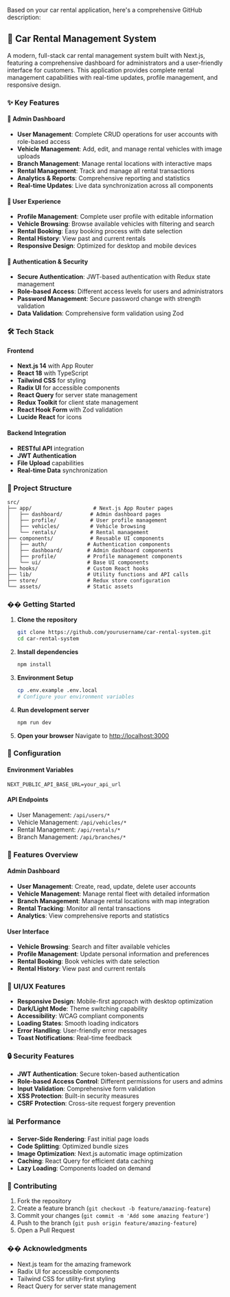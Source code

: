 Based on your car rental application, here's a comprehensive GitHub description:

## 🚗 Car Rental Management System

A modern, full-stack car rental management system built with Next.js, featuring a comprehensive dashboard for administrators and a user-friendly interface for customers. This application provides complete rental management capabilities with real-time updates, profile management, and responsive design.

### ✨ Key Features

#### 🏢 Admin Dashboard
- **User Management**: Complete CRUD operations for user accounts with role-based access
- **Vehicle Management**: Add, edit, and manage rental vehicles with image uploads
- **Branch Management**: Manage rental locations with interactive maps
- **Rental Management**: Track and manage all rental transactions
- **Analytics & Reports**: Comprehensive reporting and statistics
- **Real-time Updates**: Live data synchronization across all components

#### 👤 User Experience
- **Profile Management**: Complete user profile with editable information
- **Vehicle Browsing**: Browse available vehicles with filtering and search
- **Rental Booking**: Easy booking process with date selection
- **Rental History**: View past and current rentals
- **Responsive Design**: Optimized for desktop and mobile devices

#### 🔐 Authentication & Security
- **Secure Authentication**: JWT-based authentication with Redux state management
- **Role-based Access**: Different access levels for users and administrators
- **Password Management**: Secure password change with strength validation
- **Data Validation**: Comprehensive form validation using Zod

### 🛠️ Tech Stack

#### Frontend
- **Next.js 14** with App Router
- **React 18** with TypeScript
- **Tailwind CSS** for styling
- **Radix UI** for accessible components
- **React Query** for server state management
- **Redux Toolkit** for client state management
- **React Hook Form** with Zod validation
- **Lucide React** for icons

#### Backend Integration
- **RESTful API** integration
- **JWT Authentication**
- **File Upload** capabilities
- **Real-time Data** synchronization

### 📁 Project Structure

```
src/
├── app/                    # Next.js App Router pages
│   ├── dashboard/         # Admin dashboard pages
│   ├── profile/           # User profile management
│   ├── vehicles/          # Vehicle browsing
│   └── rentals/           # Rental management
├── components/            # Reusable UI components
│   ├── auth/             # Authentication components
│   ├── dashboard/        # Admin dashboard components
│   ├── profile/          # Profile management components
│   └── ui/               # Base UI components
├── hooks/                # Custom React hooks
├── lib/                  # Utility functions and API calls
├── store/                # Redux store configuration
└── assets/               # Static assets
```

### �� Getting Started

1. **Clone the repository**
   ```bash
   git clone https://github.com/yourusername/car-rental-system.git
   cd car-rental-system
   ```

2. **Install dependencies**
   ```bash
   npm install
   ```

3. **Environment Setup**
   ```bash
   cp .env.example .env.local
   # Configure your environment variables
   ```

4. **Run development server**
   ```bash
   npm run dev
   ```

5. **Open your browser**
   Navigate to [http://localhost:3000](http://localhost:3000)

### 🔧 Configuration

#### Environment Variables
```env
NEXT_PUBLIC_API_BASE_URL=your_api_url
```

#### API Endpoints
- User Management: `/api/users/*`
- Vehicle Management: `/api/vehicles/*`
- Rental Management: `/api/rentals/*`
- Branch Management: `/api/branches/*`

### 📱 Features Overview

#### Admin Dashboard
- **User Management**: Create, read, update, delete user accounts
- **Vehicle Management**: Manage rental fleet with detailed information
- **Branch Management**: Manage rental locations with map integration
- **Rental Tracking**: Monitor all rental transactions
- **Analytics**: View comprehensive reports and statistics

#### User Interface
- **Vehicle Browsing**: Search and filter available vehicles
- **Profile Management**: Update personal information and preferences
- **Rental Booking**: Book vehicles with date selection
- **Rental History**: View past and current rentals

### 🎨 UI/UX Features

- **Responsive Design**: Mobile-first approach with desktop optimization
- **Dark/Light Mode**: Theme switching capability
- **Accessibility**: WCAG compliant components
- **Loading States**: Smooth loading indicators
- **Error Handling**: User-friendly error messages
- **Toast Notifications**: Real-time feedback

### 🔒 Security Features

- **JWT Authentication**: Secure token-based authentication
- **Role-based Access Control**: Different permissions for users and admins
- **Input Validation**: Comprehensive form validation
- **XSS Protection**: Built-in security measures
- **CSRF Protection**: Cross-site request forgery prevention

### 📊 Performance

- **Server-Side Rendering**: Fast initial page loads
- **Code Splitting**: Optimized bundle sizes
- **Image Optimization**: Next.js automatic image optimization
- **Caching**: React Query for efficient data caching
- **Lazy Loading**: Components loaded on demand

### 🤝 Contributing

1. Fork the repository
2. Create a feature branch (`git checkout -b feature/amazing-feature`)
3. Commit your changes (`git commit -m 'Add some amazing feature'`)
4. Push to the branch (`git push origin feature/amazing-feature`)
5. Open a Pull Request

### �� Acknowledgments

- Next.js team for the amazing framework
- Radix UI for accessible components
- Tailwind CSS for utility-first styling
- React Query for server state management
